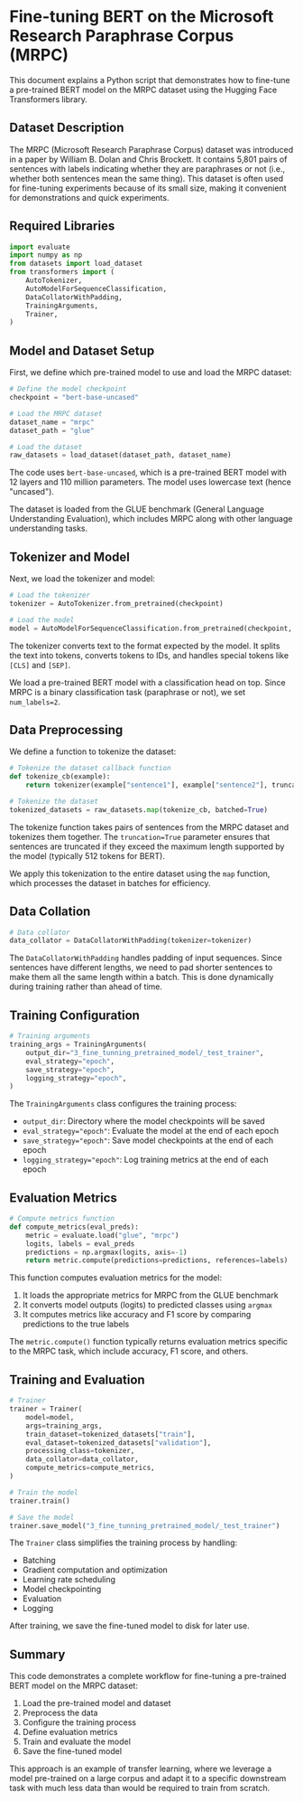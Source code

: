 # Fine-tuning BERT on the Microsoft Research Paraphrase Corpus (MRPC)

This document explains a Python script that demonstrates how to fine-tune a pre-trained BERT model on the MRPC dataset using the Hugging Face Transformers library.

## Dataset Description

The MRPC (Microsoft Research Paraphrase Corpus) dataset was introduced in a paper by William B. Dolan and Chris Brockett. It contains 5,801 pairs of sentences with labels indicating whether they are paraphrases or not (i.e., whether both sentences mean the same thing). This dataset is often used for fine-tuning experiments because of its small size, making it convenient for demonstrations and quick experiments.

## Required Libraries

```python
import evaluate
import numpy as np
from datasets import load_dataset
from transformers import (
    AutoTokenizer,
    AutoModelForSequenceClassification,
    DataCollatorWithPadding,
    TrainingArguments,
    Trainer,
)
```

## Model and Dataset Setup

First, we define which pre-trained model to use and load the MRPC dataset:

```python
# Define the model checkpoint
checkpoint = "bert-base-uncased"

# Load the MRPC dataset
dataset_name = "mrpc"
dataset_path = "glue"

# Load the dataset
raw_datasets = load_dataset(dataset_path, dataset_name)
```

The code uses `bert-base-uncased`, which is a pre-trained BERT model with 12 layers and 110 million parameters. The model uses lowercase text (hence "uncased").

The dataset is loaded from the GLUE benchmark (General Language Understanding Evaluation), which includes MRPC along with other language understanding tasks.

## Tokenizer and Model

Next, we load the tokenizer and model:

```python
# Load the tokenizer
tokenizer = AutoTokenizer.from_pretrained(checkpoint)

# Load the model
model = AutoModelForSequenceClassification.from_pretrained(checkpoint, num_labels=2)
```

The tokenizer converts text to the format expected by the model. It splits the text into tokens, converts tokens to IDs, and handles special tokens like `[CLS]` and `[SEP]`.

We load a pre-trained BERT model with a classification head on top. Since MRPC is a binary classification task (paraphrase or not), we set `num_labels=2`.

## Data Preprocessing

We define a function to tokenize the dataset:

```python
# Tokenize the dataset callback function
def tokenize_cb(example):
    return tokenizer(example["sentence1"], example["sentence2"], truncation=True)

# Tokenize the dataset
tokenized_datasets = raw_datasets.map(tokenize_cb, batched=True)
```

The tokenize function takes pairs of sentences from the MRPC dataset and tokenizes them together. The `truncation=True` parameter ensures that sentences are truncated if they exceed the maximum length supported by the model (typically 512 tokens for BERT).

We apply this tokenization to the entire dataset using the `map` function, which processes the dataset in batches for efficiency.

## Data Collation

```python
# Data collator
data_collator = DataCollatorWithPadding(tokenizer=tokenizer)
```

The `DataCollatorWithPadding` handles padding of input sequences. Since sentences have different lengths, we need to pad shorter sentences to make them all the same length within a batch. This is done dynamically during training rather than ahead of time.

## Training Configuration

```python
# Training arguments
training_args = TrainingArguments(
    output_dir="3_fine_tunning_pretrained_model/_test_trainer",
    eval_strategy="epoch",
    save_strategy="epoch",
    logging_strategy="epoch",
)
```

The `TrainingArguments` class configures the training process:

- `output_dir`: Directory where the model checkpoints will be saved
- `eval_strategy="epoch"`: Evaluate the model at the end of each epoch
- `save_strategy="epoch"`: Save model checkpoints at the end of each epoch
- `logging_strategy="epoch"`: Log training metrics at the end of each epoch

## Evaluation Metrics

```python
# Compute metrics function
def compute_metrics(eval_preds):
    metric = evaluate.load("glue", "mrpc")
    logits, labels = eval_preds
    predictions = np.argmax(logits, axis=-1)
    return metric.compute(predictions=predictions, references=labels)
```

This function computes evaluation metrics for the model:

1. It loads the appropriate metrics for MRPC from the GLUE benchmark
2. It converts model outputs (logits) to predicted classes using `argmax`
3. It computes metrics like accuracy and F1 score by comparing predictions to the true labels

The `metric.compute()` function typically returns evaluation metrics specific to the MRPC task, which include accuracy, F1 score, and others.

## Training and Evaluation

```python
# Trainer
trainer = Trainer(
    model=model,
    args=training_args,
    train_dataset=tokenized_datasets["train"],
    eval_dataset=tokenized_datasets["validation"],
    processing_class=tokenizer,
    data_collator=data_collator,
    compute_metrics=compute_metrics,
)

# Train the model
trainer.train()

# Save the model
trainer.save_model("3_fine_tunning_pretrained_model/_test_trainer")
```

The `Trainer` class simplifies the training process by handling:

- Batching
- Gradient computation and optimization
- Learning rate scheduling
- Model checkpointing
- Evaluation
- Logging

After training, we save the fine-tuned model to disk for later use.

## Summary

This code demonstrates a complete workflow for fine-tuning a pre-trained BERT model on the MRPC dataset:

1. Load the pre-trained model and dataset
2. Preprocess the data
3. Configure the training process
4. Define evaluation metrics
5. Train and evaluate the model
6. Save the fine-tuned model

This approach is an example of transfer learning, where we leverage a model pre-trained on a large corpus and adapt it to a specific downstream task with much less data than would be required to train from scratch.
